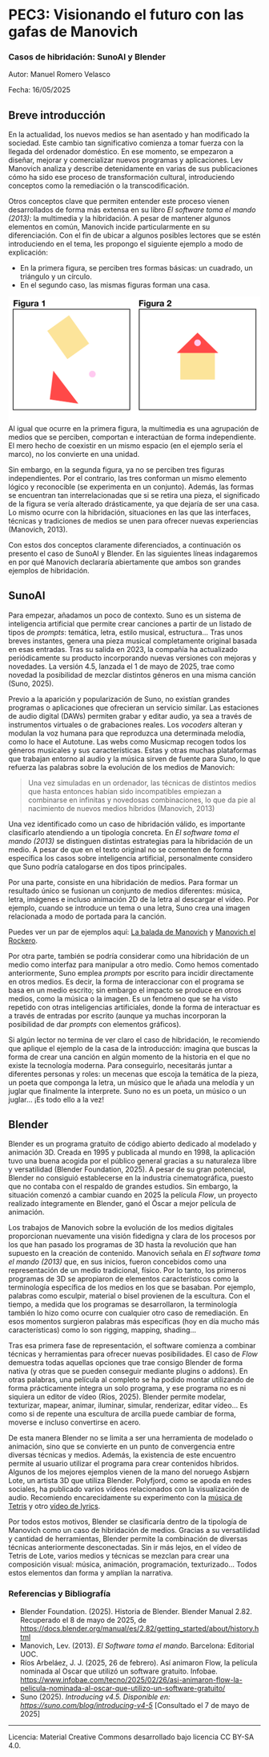 # PEC3: Visionando el futuro con las gafas de Manovich 

### Casos de hibridación: SunoAI y Blender


Autor: Manuel Romero Velasco 


Fecha: 16/05/2025


## Breve introducción


En la actualidad, los nuevos medios se han asentado y han modificado la sociedad. Este cambio tan significativo comienza a tomar fuerza con la llegada del ordenador doméstico. En ese momento, se empezaron a diseñar, mejorar y comercializar nuevos programas y aplicaciones. Lev Manovich analiza y describe detenidamente en varias de sus publicaciones cómo ha sido ese proceso de transformación cultural, introduciendo conceptos como la remediación o la transcodificación.

Otros conceptos clave que permiten entender este proceso vienen desarrollados de forma más extensa en su libro *El software toma el mando (2013)*: la multimedia y la hibridación. A pesar de mantener algunos elementos en común, Manovich incide particularmente en su diferenciación. Con el fin de ubicar a algunos posibles lectores que se estén introduciendo en el tema, les propongo el siguiente ejemplo a modo de explicación:
- En la primera figura, se perciben tres formas básicas: un cuadrado, un triángulo y un círculo.
- En el segundo caso, las mismas figuras forman una casa. 

![La primera figura muestra un cuadrado, un triángulo y un círculo. La segunda figura es una representación de una casa con las mismas formas.](https://github.com/mromerovela/PEC3_Manovich_Reloaded/blob/main/Figuras%20Casa.jpg?raw=true "Figuras Multimedia e Hibridación") 
Al igual que ocurre en la primera figura, la multimedia es una agrupación de medios que se perciben, comportan e interactúan de forma independiente. El mero hecho de coexistir en un mismo espacio (en el ejemplo sería el marco), no los convierte en una unidad.

Sin embargo, en la segunda figura, ya no se perciben tres figuras independientes. Por el contrario, las tres conforman un mismo elemento lógico y reconocible (se experimenta en un conjunto). Además, las formas se encuentran tan interrelacionadas que si se retira una pieza, el significado de la figura se vería alterado drásticamente, ya que dejaría de ser una casa. Lo mismo ocurre con la hibridación, situaciones en las que las interfaces, técnicas y tradiciones de medios se unen para ofrecer nuevas experiencias (Manovich, 2013).

Con estos dos conceptos claramente diferenciados, a continuación os presento el caso de SunoAI y Blender. En las siguientes líneas indagaremos en por qué Manovich declararía abiertamente que ambos son grandes ejemplos de hibridación. 



## SunoAI

Para empezar, añadamos un poco de contexto. Suno es un sistema de inteligencia artificial que permite crear canciones a partir de un listado de tipos de *prompts*:  temática, letra, estilo musical, estructura… Tras unos breves instantes, genera una pieza musical completamente original basada en esas entradas. Tras su salida en 2023, la compañía ha actualizado periódicamente su producto incorporando nuevas versiones con mejoras y novedades. La versión 4.5, lanzada el 1 de mayo de 2025, trae como novedad la posibilidad de mezclar distintos géneros en una misma canción (Suno, 2025). 

Previo a la aparición y popularización de Suno, no existían grandes programas o aplicaciones que ofrecieran un servicio similar. Las estaciones de audio digital (DAWs) permiten grabar y editar audio, ya sea a través de instrumentos virtuales o de grabaciones reales. Los *vocoders* alteran y modulan la voz humana para que reproduzca una determinada melodía, como lo hace el Autotune. Las webs como Musicmap recogen todos los géneros musicales y sus características. Estas y otras muchas plataformas que trabajan entorno al audio y la música sirven de fuente para Suno, lo que refuerza las palabras sobre la evolución de los medios de Manovich:

> Una vez simuladas en un ordenador, las técnicas de distintos medios que hasta entonces habían sido incompatibles empiezan a combinarse en infinitas y novedosas combinaciones, lo que da pie al nacimiento de nuevos medios híbridos (Manovich, 2013)

Una vez identificado como un caso de hibridación válido, es importante clasificarlo atendiendo a un tipología concreta. En *El software toma el mando (2013)* se distinguen distintas estrategias para la hibridación de un medio.  A pesar de que en el texto original no se comenten de forma específica los casos sobre inteligencia artificial, personalmente considero que Suno podría catalogarse en dos tipos principales.

Por una parte, consiste en una hibridación de medios. Para formar un resultado único se fusionan un conjunto de medios diferentes: música, letra, imágenes e incluso animación 2D de la letra al descargar el vídeo. Por ejemplo, cuando se introduce un tema o una letra, Suno crea una imagen relacionada a modo de portada para la canción.

Puedes ver un par de ejemplos aquí: [La balada de Manovich](https://suno.com/s/1g3XOSdBznyDn7Aj) y [Manovich el Rockero](https://suno.com/s/HJC7RjzBSxjmLMHO).

Por otra parte, también se podría considerar como una hibridación de un medio como interfaz para manipular a otro medio. Como hemos comentado anteriormente, Suno emplea *prompts* por escrito para incidir directamente en otros medios. Es decir, la forma de interaccionar con el programa se basa en un medio escrito; sin embargo el impacto se produce en otros medios, como la música o la imagen. Es un fenómeno que se ha visto repetido con otras inteligencias artificiales, donde la forma de interactuar es a través de entradas por escrito (aunque ya muchas incorporan la posibilidad de dar *prompts* con elementos gráficos).

Si algún lector no termina de ver claro el caso de hibridación, le recomiendo que aplique el ejemplo de la casa de la introducción: imagina que buscas la forma de crear una canción en algún momento de la historia en el que no existe la tecnología moderna. Para conseguirlo, necesitarás juntar a diferentes personas y roles: un mecenas que escoja la temática de la pieza, un poeta que componga la letra, un músico que le añada una melodía y un juglar que finalmente la interprete. Suno no es un poeta, un músico o un juglar… ¡Es todo ello a la vez!




## Blender

Blender es un programa gratuito de código abierto dedicado al modelado y animación 3D. Creada en 1995 y publicada al mundo en 1998, la aplicación tuvo una buena acogida por el público general gracias a su naturaleza libre y versatilidad (Blender Foundation, 2025). A pesar de su gran potencial, Blender no consiguió establecerse en la industria cinematográfica, puesto que no contaba con el respaldo de grandes estudios. Sin embargo, la situación comenzó a cambiar cuando en 2025 la película *Flow*, un proyecto realizado íntegramente en Blender, ganó el Óscar a mejor película de animación.

Los trabajos de Manovich sobre la evolución de los medios digitales proporcionan nuevamente una visión fidedigna y clara de los procesos por los que han pasado los programas de 3D hasta la revolución que han supuesto en la creación de contenido. Manovich señala en *El software toma el mando (2013)* que, en sus inicios, fueron concebidos como una representación de un medio tradicional, físico. Por lo tanto, los primeros programas de 3D se apropiaron de elementos característicos como la terminología específica de los medios en los que se basaban. Por ejemplo, palabras como esculpir, material o bisel provienen de la escultura. Con el tiempo, a medida que los programas se desarrollaron, la terminología también lo hizo como ocurre con cualquier otro caso de remediación. En esos momentos surgieron palabras más específicas (hoy en día mucho más características) como lo son rigging, mapping, shading…

Tras esa primera fase de representación, el software comienza a combinar técnicas y herramientas para ofrecer nuevas posibilidades. El caso de *Flow* demuestra todas aquellas opciones que trae consigo Blender de forma nativa (y otras que se pueden conseguir mediante plugins o addons). En otras palabras, una película al completo se ha podido montar utilizando de forma prácticamente íntegra un solo programa, y ese programa no es ni siquiera un editor de vídeo (Ríos, 2025). Blender permite modelar, texturizar, mapear, animar, iluminar, simular, renderizar, editar vídeo… Es como si de repente una escultura de arcilla puede cambiar de forma, moverse e incluso convertirse en acero.

De esta manera Blender no se limita a ser una herramienta de modelado o animación, sino que se convierte en un punto de convergencia entre diversas técnicas y medios. Además, la existencia de este encuentro permite al usuario utilizar el programa para crear contenidos híbridos. Algunos de los mejores ejemplos vienen de la mano del noruego Asbjørn Lote, un artista 3D que utiliza Blender. Polyfjord, como se apoda en redes sociales, ha publicado varios vídeos relacionados con la visualización de audio. Recomiendo encarecidamente su experimento con la [música de Tetris](https://www.youtube.com/watch?v=It9DOTaFA7Q&ab_channel=Polyfjord) y otro [vídeo de lyrics](https://www.youtube.com/shorts/NvRIje-xmuQ).

Por todos estos motivos, Blender se clasificaría dentro de la tipología de Manovich como un caso de hibridación de medios. Gracias a su versatilidad y cantidad de herramientas, Blender permite la combinación de diversas técnicas anteriormente desconectadas. Sin ir más lejos, en el vídeo de Tetris de Lote, varios medios y técnicas se mezclan para crear una composición visual: música, animación, programación, texturizado… Todos estos elementos dan forma y amplían la narrativa.


### Referencias y Bibliografía

* Blender Foundation. (2025). Historia de Blender. Blender Manual 2.82. Recuperado el 8 de mayo de 2025, de https://docs.blender.org/manual/es/2.82/getting_started/about/history.html
* Manovich, Lev. (2013). *El Software toma el mando*. Barcelona: Editorial UOC.
* Ríos Arbeláez, J. J. (2025, 26 de febrero). Así animaron Flow, la película nominada al Oscar que utilizó un software gratuito. Infobae. https://www.infobae.com/tecno/2025/02/26/asi-animaron-flow-la-pelicula-nominada-al-oscar-que-utilizo-un-software-gratuito/
* Suno (2025). *Introducing v4.5. Disponible en: https://suno.com/blog/introducing-v4-5* [Consultado el 7 de mayo de 2025]

----

Licencia: Material Creative Commons desarrollado bajo licencia CC BY-SA 4.0.
